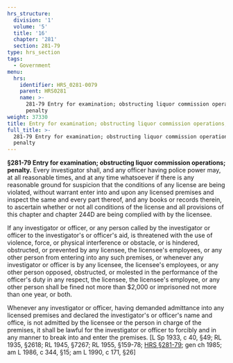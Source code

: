 ```yaml
---
hrs_structure:
  division: '1'
  volume: '5'
  title: '16'
  chapter: '281'
  section: 281-79
type: hrs_section
tags:
  - Government
menu:
  hrs:
    identifier: HRS_0281-0079
    parent: HRS0281
    name: >-
      281-79 Entry for examination; obstructing liquor commission operations;
      penalty
weight: 37330
title: Entry for examination; obstructing liquor commission operations; penalty
full_title: >-
  281-79 Entry for examination; obstructing liquor commission operations;
  penalty
---
```

**§281-79 Entry for examination; obstructing liquor commission operations;** **penalty.** Every investigator shall, and any officer having police power may, at all reasonable times, and at any time whatsoever if there is any reasonable ground for suspicion that the conditions of any license are being violated, without warrant enter into and upon any licensed premises and inspect the same and every part thereof, and any books or records therein, to ascertain whether or not all conditions of the license and all provisions of this chapter and chapter 244D are being complied with by the licensee.

If any investigator or officer, or any person called by the investigator or officer to the investigator's or officer's aid, is threatened with the use of violence, force, or physical interference or obstacle, or is hindered, obstructed, or prevented by any licensee, the licensee's employees, or any other person from entering into any such premises, or whenever any investigator or officer is by any licensee, the licensee's employees, or any other person opposed, obstructed, or molested in the performance of the officer's duty in any respect, the licensee, the licensee's employee, or any other person shall be fined not more than $2,000 or imprisoned not more than one year, or both.

Whenever any investigator or officer, having demanded admittance into any licensed premises and declared the investigator's or officer's name and office, is not admitted by the licensee or the person in charge of the premises, it shall be lawful for the investigator or officer to forcibly and in any manner to break into and enter the premises. [L Sp 1933, c 40, §49; RL 1935, §2618; RL 1945, §7267; RL 1955, §159-78; [HRS §281-79](/title-16/chapter-281/section-281-79/); gen ch 1985; am L 1986, c 344, §15; am L 1990, c 171, §26]